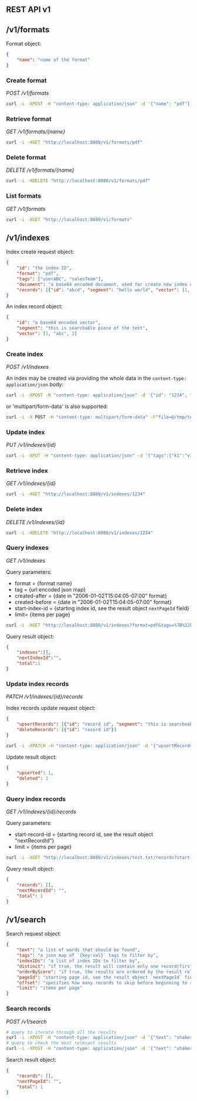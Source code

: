 ## REST API v1

## /v1/formats

Format object:

```json
{
    "name": "name of the format"
}
```

### Create format

*POST /v1/formats*

```bash
curl -i -XPOST -H "content-type: application/json" -d '{"name": "pdf"}' "http://localhost:8080/v1/formats"
```

### Retrieve format

*GET /v1/formats/{name}*

```bash
curl -i -XGET "http://localhost:8080/v1/formats/pdf"
```

### Delete format

*DELETE /v1/formats/{name}*

```bash
curl -i -XDELETE "http://localhost:8080/v1/formats/pdf"
```

### List formats

*GET /v1/formats*

```bash
curl -i -XGET "http://localhost:8080/v1/formats"
```

## /v1/indexes

Index create request object:

```json
{
    "id": "the index ID",
    "format": "pdf",
    "tags": ["userABC", "salesTeam"],
    "document": "a base64 encoded document, used for create new index only",
    "records": [{"id": "abcd", "segment": "hello world", "vector": [1, 2]}]
}
```

An index record object:

```json
{
    "id": "a base64 encoded vector",
    "segment": "this is searchable piece of the text",
    "vector": [1, "abc", 3]
}
```

### Create index

*POST /v1/indexes*

An index may be created via providing the whole data in the `content-type: application/json` body:

```bash
curl -i -XPOST -H "content-type: application/json" -d '{"id": "1234", "format": "pdf", "tags":{"k1":"v1"}, "records": [{"id":"r1", "segment": "my text", "vector": [1, 2]}]}' "http://localhost:8080/v1/indexes"
```

or 'multipart/form-data' is also supported:

```bash
curl -i -X POST -H "content-type: multipart/form-data" -F"file=@/tmp/test.txt" -F "meta={\"id\": \"test.txt\", \"tags\":{\"k1\":\"v1\"}, \"format\": \"txt\"};type=application/json" "http://localhost:8080/v1/indexes"
```

### Update index

*PUT /v1/indexes/{id}*

```bash
curl -i -XPUT -H "content-type: application/json" -d '{"tags":{"k1":"v1"}}' "http://localhost:8080/v1/indexes/1234"
```

### Retrieve index

*GET /v1/indexes/{id}*

```bash
curl -i -XGET "http://localhost:8080/v1/indexes/1234"
```

### Delete index

*DELETE /v1/indexes/{id}*

```bash
curl -i -XDELETE "http://localhost:8080/v1/indexes/1234"
```

### Query indexes

*GET /v1/indexes*

Query parameters:

* format = {format name}
* tag = {url encoded json map}
* created-after = {date in "2006-01-02T15:04:05-07:00" format}
* created-before = {date in "2006-01-02T15:04:05-07:00" format}
* start-index-id = {starting index id, see the result object `nextPageId` field}
* limit= {items per page}

```bash
curl -i -XGET "http://localhost:8080/v1/indexes?format=pdf&tags=%7B%22k1%22%3A%22v1%22%7D&created-after=2006-01-02T15:04:05-07:00&created-before=2024-01-02T15:04:05-07:00&start-index-id="123"&limit=1"
```

Query result object:

```json
{
    "indexes":[],
    "nextIndexId":"",
    "total":1
}
```

### Update index records

*PATCH /v1/indexes/{id}/records*

Index records update request object:

```json
{
    "upsertRecords": [{"id": "record id", "segment": "this is searcheable piece of the text", "vector": [1, "abc", 3]}],
    "deleteRecords": [{"id": "record id"}]
}
```

```bash
curl -i -XPATCH -H "content-type: application/json" -d '{"upsertRecords": [{"id": "000145f6", "segment": "this is searcheable piece of the text", "vector": [1, "abc", 3]}], "deleteRecords": [{"id": "0001044f"}]}' "http://localhost:8080/v1/indexes/test.txt/records"
```

Update result object:

```json
{
    "upserted": 1,
    "deleted": 1
}
```

### Query index records

*GET /v1/indexes/{id}/records*

Query parameters:

* start-record-id = {starting record id, see the result object "nextRecordId"}
* limit = {items per page}

```bash
curl -i -XGET "http://localhost:8080/v1/indexes/test.txt/records?start-record-id=eyJpbmRleF9pZCI6InRlc3QudHh0IiwicmVjb3JkX2lkIjoiMDAwMDAwMDIifQ==&limit=1"
```

Query result object:

```json
{
    "records": [],
    "nextRecordId": "",
    "total": 1
}
```

## /v1/search

Search request object:

```json
{
    "text": "a list of words that should be found",
    "tags": "a json map of `{key:val}` tags to filter by",
    "indexIDs": "a list of index IDs to filter by",
    "distinct": "if true, the result will contain only one record(first) per index",
    "orderByScore": "if true, the results are ordered by the result relevancy score",
    "pageId": "starting page id, see the result object `nextPageId` field",
    "offset": "specifies how many records to skip before beginning to return records",
    "limit": "items per page"
}
```

### Search records

*POST /v1/search*

```bash
# query to iterate through all the results
curl -i -XPOST -H "content-type: application/json" -d '{"text": "shakespeare", "tags":{"k1":"v1"}, "indexIDs":["test.txt"], "pageId":"eyJpbmRleF9pZCI6InRlc3QudHh0IiwicmVjb3JkX2lkIjoiMDAwMGJhODUifQ=="}' "http://localhost:8080/v1/search"
# query to check the most relevant results
curl -i -XPOST -H "content-type: application/json" -d '{"text": "shakespeare", "orderByScore":true, "distinct":true, "offset":25, "limit":100}' "http://localhost:8080/v1/search"
```

Search result object:

```json
{
    "records": [],
    "nextPageId": "",
    "total": 1
}
```